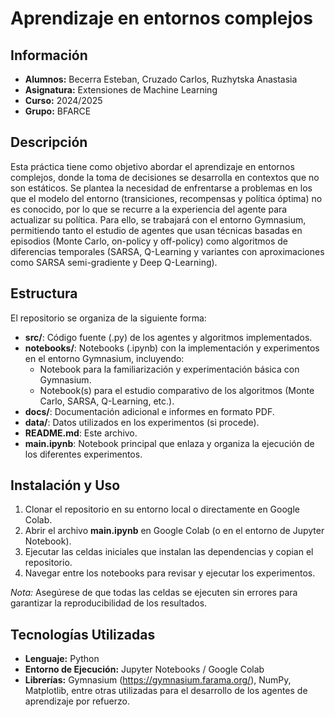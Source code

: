 # Aprendizaje en entornos complejos

## Información
- **Alumnos:** Becerra Esteban, Cruzado Carlos, Ruzhytska Anastasia
- **Asignatura:** Extensiones de Machine Learning
- **Curso:** 2024/2025
- **Grupo:** BFARCE

## Descripción
Esta práctica tiene como objetivo abordar el aprendizaje en entornos complejos, donde la toma de decisiones se desarrolla en contextos que no son estáticos. Se plantea la necesidad de enfrentarse a problemas en los que el modelo del entorno (transiciones, recompensas y política óptima) no es conocido, por lo que se recurre a la experiencia del agente para actualizar su política. Para ello, se trabajará con el entorno Gymnasium, permitiendo tanto el estudio de agentes que usan técnicas basadas en episodios (Monte Carlo, on-policy y off-policy) como algoritmos de diferencias temporales (SARSA, Q-Learning y variantes con aproximaciones como SARSA semi-gradiente y Deep Q-Learning).

## Estructura
El repositorio se organiza de la siguiente forma:
- **src/**: Código fuente (.py) de los agentes y algoritmos implementados.
- **notebooks/**: Notebooks (.ipynb) con la implementación y experimentos en el entorno Gymnasium, incluyendo:
  - Notebook para la familiarización y experimentación básica con Gymnasium.
  - Notebook(s) para el estudio comparativo de los algoritmos (Monte Carlo, SARSA, Q-Learning, etc.).
- **docs/**: Documentación adicional e informes en formato PDF.
- **data/**: Datos utilizados en los experimentos (si procede).
- **README.md**: Este archivo.
- **main.ipynb**: Notebook principal que enlaza y organiza la ejecución de los diferentes experimentos.

## Instalación y Uso
1. Clonar el repositorio en su entorno local o directamente en Google Colab.
2. Abrir el archivo **main.ipynb** en Google Colab (o en el entorno de Jupyter Notebook).
3. Ejecutar las celdas iniciales que instalan las dependencias y copian el repositorio.
4. Navegar entre los notebooks para revisar y ejecutar los experimentos.  
   
*Nota:* Asegúrese de que todas las celdas se ejecuten sin errores para garantizar la reproducibilidad de los resultados.

## Tecnologías Utilizadas
- **Lenguaje:** Python
- **Entorno de Ejecución:** Jupyter Notebooks / Google Colab
- **Librerías:** Gymnasium (https://gymnasium.farama.org/), NumPy, Matplotlib, entre otras utilizadas para el desarrollo de los agentes de aprendizaje por refuerzo.
